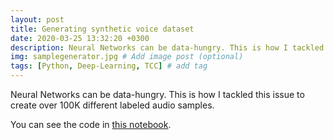 ```yaml
---
layout: post
title: Generating synthetic voice dataset
date: 2020-03-25 13:32:20 +0300
description: Neural Networks can be data-hungry. This is how I tackled this issue to create over 100K different labeled audio samples. # Add post description (optional)
img: samplegenerator.jpg # Add image post (optional)
tags: [Python, Deep-Learning, TCC] # add tag
---
```

Neural Networks can be data-hungry. This is how I tackled this issue to create over 100K different labeled audio samples.

You can see the code in [this notebook](https://github.com/GustavoDenobi/Justipy).